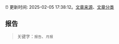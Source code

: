 :alarm_clock: 更新时间: 2025-02-05 17:38:12。[文章来源](/README.md)、[文章分类](/TAGS.md)

## 报告


> 关键字：`报告`、`月报`



